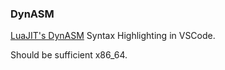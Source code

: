 ### DynASM

[LuaJIT's DynASM](https://github.com/LuaJIT/LuaJIT/tree/v2.1/) Syntax Highlighting in VSCode.

Should be sufficient x86_64.
